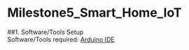 # **Milestone5_Smart_Home_IoT**<br />

##1. Software/Tools Setup<br />
Software/Tools required: [Arduino IDE](https://www.arduino.cc/en/software)<br />
